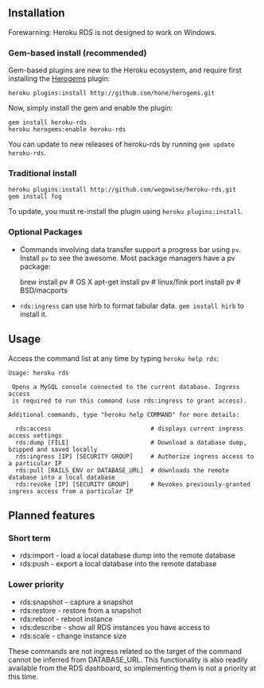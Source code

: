 ## Installation

Forewarning: Heroku RDS is not designed to work on Windows.

### Gem-based install (recommended)

Gem-based plugins are new to the Heroku ecosystem, and require first
installing the [Herogems](https://github.com/hone/herogems) plugin:

    heroku plugins:install http://github.com/hone/herogems.git

Now, simply install the gem and enable the plugin:

    gem install heroku-rds
    heroku herogems:enable heroku-rds

You can update to new releases of heroku-rds by running `gem update
heroku-rds`.

### Traditional install

    heroku plugins:install http://github.com/wegowise/heroku-rds.git
    gem install fog

To update, you must re-install the plugin using `heroku
plugins:install`.

### Optional Packages

* Commands involving data transfer support a progress bar using `pv`.
  Install `pv` to see the awesome. Most package managers have a pv
  package:

    brew install pv      # OS X
    apt-get install pv   # linux/fink
    port install pv      # BSD/macports

* `rds:ingress` can use hirb to format tabular data.  `gem install hirb`
  to install it.

## Usage

Access the command list at any time by typing `heroku help rds`:

    Usage: heroku rds

     Opens a MySQL console connected to the current database. Ingress access
     is required to run this command (use rds:ingress to grant access).

    Additional commands, type "heroku help COMMAND" for more details:

      rds:access                            # displays current ingress access settings
      rds:dump [FILE]                       # Download a database dump, bzipped and saved locally
      rds:ingress [IP] [SECURITY GROUP]     # Authorize ingress access to a particular IP
      rds:pull [RAILS_ENV or DATABASE_URL]  # downloads the remote database into a local database
      rds:revoke [IP] [SECURITY GROUP]      # Revokes previously-granted ingress access from a particular IP

## Planned features

### Short term

* rds:import - load a local database dump into the remote database
* rds:push - export a local database into the remote database

### Lower priority

* rds:snapshot - capture a snapshot
* rds:restore - restore from a snapshot
* rds:reboot - reboot instance
* rds:describe - show all RDS instances you have access to
* rds:scale - change instance size

These commands are not ingress related so the target of the command
cannot be inferred from DATABASE\_URL. This functionality is also
readily available from the RDS dashboard, so implementing them is not a
priority at this time.
